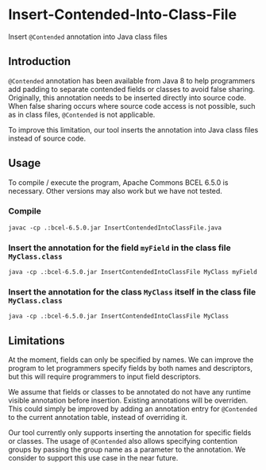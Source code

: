 # Insert-Contended-Into-Class-File
Insert `@Contended` annotation into Java class files

## Introduction
`@Contended` annotation has been available from Java 8 to help programmers add padding to separate contended fields or classes
to avoid false sharing. Originally, this annotation needs to be inserted directly into source code. When false sharing occurs
where source code access is not possible, such as in class files, `@Contended` is not applicable.

To improve this limitation, our tool inserts the annotation into Java class files instead of source code.

## Usage

To compile / execute the program, Apache Commons BCEL 6.5.0 is necessary. Other versions may also work but we have not tested.

### Compile

```
javac -cp .:bcel-6.5.0.jar InsertContendedIntoClassFile.java
```

### Insert the annotation for the field `myField` in the class file `MyClass.class`

```
java -cp .:bcel-6.5.0.jar InsertContendedIntoClassFile MyClass myField
```

### Insert the annotation for the class `MyClass` itself in the class file `MyClass.class`

```
java -cp .:bcel-6.5.0.jar InsertContendedIntoClassFile MyClass
```

## Limitations

At the moment, fields can only be specified by names. We can improve the program to let programmers specify fields by both names and descriptors, but this will require programmers to input field descriptors.

We assume that fields or classes to be annotated do not have any runtime visible annotation before insertion. Existing annotations will be overriden. This could simply be improved by adding an annotation entry for `@Contended` to the current annotation table, instead of overriding it. 

Our tool currently only supports inserting the annotation for specific fields or classes. The usage of `@Contended` also allows specifying 
contention groups by passing the group name as a parameter to the annotation. We consider to support this use case in the near future.
